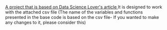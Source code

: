 [A project that is based on Data Science Lover's article ]([url](https://medium.com/@datasciencelovers/python-data-analysis-project-1-50aa259b09de))
It is designed to work with the attached csv file (The name of the variables and functions presented in the base code is based on the csv file- If you wanted to make any changes to it, please consider this)
